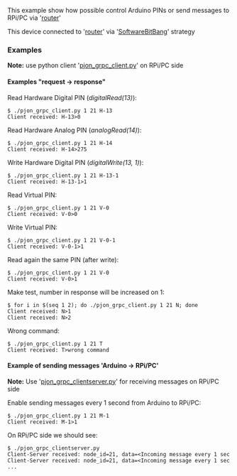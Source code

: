 This example show how possible control Arduino PINs or send messages to RPi/PC via '[router](../router)'

This device connected to '[router](../router)' via '[SoftwareBitBang](https://github.com/gioblu/PJON/tree/master/src/strategies/SoftwareBitBang)' strategy

### Examples
**Note:** use python client '[pjon_grpc_client.py](../../../clients/python/pjon_grpc_client.py)' on RPi/PC side

#### Examples "request -> response"

Read Hardware Digital PIN (_digitalRead(13)_):
```
$ ./pjon_grpc_client.py 1 21 H-13
Client received: H-13>0
```
Read Hardware Analog PIN (_analogRead(14)_):
```
$ ./pjon_grpc_client.py 1 21 H-14
Client received: H-14>275
```
Write Hardware Digital PIN (_digitalWrite(13, 1)_):
```
$ ./pjon_grpc_client.py 1 21 H-13-1
Client received: H-13-1>1
```
Read Virtual PIN:
```
$ ./pjon_grpc_client.py 1 21 V-0
Client received: V-0>0
```
Write Virtual PIN:
```
$ ./pjon_grpc_client.py 1 21 V-0-1
Client received: V-0-1>1
```
Read again the same PIN (after write):
```
$ ./pjon_grpc_client.py 1 21 V-0
Client received: V-0>1
```
Make test, number in response will be increased on 1:
```
$ for i in $(seq 1 2); do ./pjon_grpc_client.py 1 21 N; done
Client received: N>1
Client received: N>2
```
Wrong command:
```
$ ./pjon_grpc_client.py 1 21 T
Client received: T>wrong command
```

#### Example of sending messages 'Arduino -> RPi/PC'
**Note:** Use '[pjon_grpc_clientserver.py](../../../clients/python/pjon_grpc_clientserver.py)' for receiving messages on RPi/PC side

Enable sending messages every 1 second from Arduino to RPi/PC:
```
$ ./pjon_grpc_client.py 1 21 M-1
Client received: M-1>1
```
On RPi/PC side we should see:
```
$ ./pjon_grpc_clientserver.py
Client-Server received: node_id=21, data=<Incoming message every 1 sec
Client-Server received: node_id=21, data=<Incoming message every 1 sec
...
```
